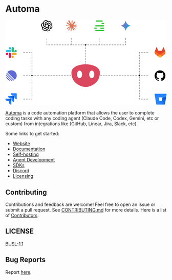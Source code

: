 # Automa

<p align="center">
  <img src="https://raw.githubusercontent.com/automa/monorepo/refs/heads/master/packages/marketing/src/assets/landing/hero.png" />
</p>

[Automa](https://automa.app) is a code automation platform that allows the user to complete coding tasks with any coding agent (Claude Code, Codex, Gemini, etc or custom) from integrations like (GitHub, Linear, Jira, Slack, etc).

Some links to get started:

- [Website](https://automa.app)
- [Documentation](https://docs.automa.app)
- [Self-hosting](https://docs.automa.app/self-hosting)
- [Agent Development](https://docs.automa.app/agent-development)
- [SDKs](https://docs.automa.app/sdks)
- [Discord](https://discord.gg/z4Gqd7T2WQ)
- [Licensing](https://docs.automa.app/licensing)

## Contributing

Contributions and feedback are welcome! Feel free to open an issue or submit a pull request. See [CONTRIBUTING.md](CONTRIBUTING.md) for more details. Here is a list of [Contributors](https://github.com/automa/monorepo/contributors).

## LICENSE

[BUSL-1.1](LICENSE)

## Bug Reports

Report [here](https://github.com/automa/monorepo/issues).
